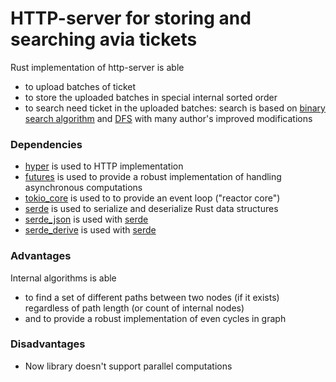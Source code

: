 # HTTP-server for storing and searching avia tickets
Rust implementation of http-server is able 
- to upload batches of ticket 
- to store the uploaded batches in special internal sorted order
- to search need ticket in the uploaded batches: 
search is based on [binary search algorithm](https://en.wikipedia.org/wiki/Binary_search_algorithm) and [DFS](https://en.wikipedia.org/wiki/Depth-first_search) with many author's improved modifications 

### Dependencies
- [hyper](https://crates.io/crates/hyper) is used to HTTP implementation
- [futures](https://docs.rs/futures/0.1.18/futures/) is used to provide a robust implementation of handling asynchronous computations
- [tokio_core](https://docs.rs/tokio-core/0.1.12/tokio_core/) is used to to provide an event loop ("reactor core")
- [serde](https://crates.io/crates/serde) is used to serialize and deserialize Rust data structures 
- [serde_json](https://crates.io/crates/serde_json) is used with [serde](https://crates.io/crates/serde)
- [serde_derive](https://crates.io/crates/hyper) is used with [serde](https://crates.io/crates/serde)

### Advantages
  Internal algorithms is able 
- to find a set of different paths between two nodes (if it exists) regardless of path length (or count of internal nodes) 
- and to provide a robust implementation of even cycles in graph

### Disadvantages
- Now library doesn't support parallel computations



